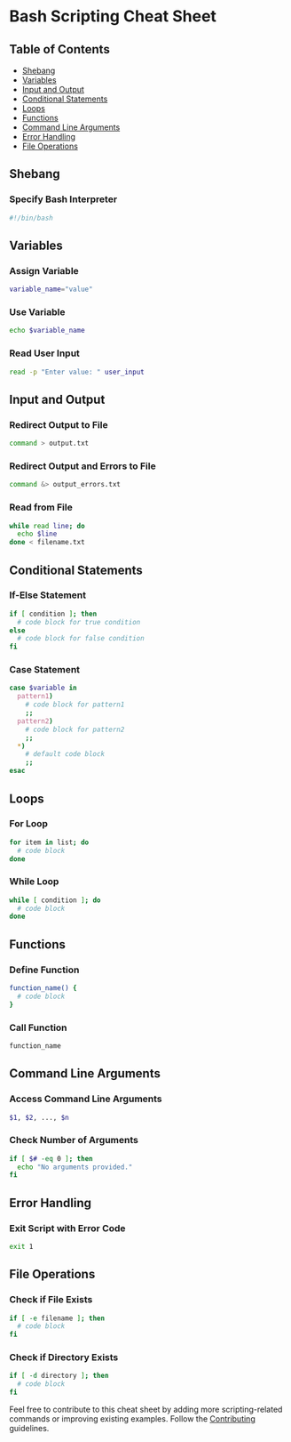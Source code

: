 # Bash Scripting Cheat Sheet

## Table of Contents

- [Shebang](#shebang)
- [Variables](#variables)
- [Input and Output](#input-and-output)
- [Conditional Statements](#conditional-statements)
- [Loops](#loops)
- [Functions](#functions)
- [Command Line Arguments](#command-line-arguments)
- [Error Handling](#error-handling)
- [File Operations](#file-operations)

## Shebang

### Specify Bash Interpreter
```bash
#!/bin/bash
```

## Variables

### Assign Variable
```bash
variable_name="value"
```

### Use Variable
```bash
echo $variable_name
```

### Read User Input
```bash
read -p "Enter value: " user_input
```

## Input and Output

### Redirect Output to File
```bash
command > output.txt
```

### Redirect Output and Errors to File
```bash
command &> output_errors.txt
```

### Read from File
```bash
while read line; do
  echo $line
done < filename.txt
```

## Conditional Statements

### If-Else Statement
```bash
if [ condition ]; then
  # code block for true condition
else
  # code block for false condition
fi
```

### Case Statement
```bash
case $variable in
  pattern1)
    # code block for pattern1
    ;;
  pattern2)
    # code block for pattern2
    ;;
  *)
    # default code block
    ;;
esac
```

## Loops

### For Loop
```bash
for item in list; do
  # code block
done
```

### While Loop
```bash
while [ condition ]; do
  # code block
done
```

## Functions

### Define Function
```bash
function_name() {
  # code block
}
```

### Call Function
```bash
function_name
```

## Command Line Arguments

### Access Command Line Arguments
```bash
$1, $2, ..., $n
```

### Check Number of Arguments
```bash
if [ $# -eq 0 ]; then
  echo "No arguments provided."
fi
```

## Error Handling

### Exit Script with Error Code
```bash
exit 1
```

## File Operations

### Check if File Exists
```bash
if [ -e filename ]; then
  # code block
fi
```

### Check if Directory Exists
```bash
if [ -d directory ]; then
  # code block
fi
```

Feel free to contribute to this cheat sheet by adding more scripting-related commands or improving existing examples. Follow the [Contributing](../CONTRIBUTING.md) guidelines.
